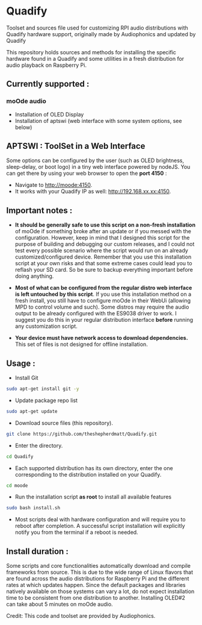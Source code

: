 # Quadify
Toolset and sources file used for customizing RPI audio distributions with Quadify hardware support, originally made by Audiophonics and updated by Quadify

This repository holds sources and methods for installing the specific hardware found in a Quadify and some utilities in a fresh distribution for audio playback on Raspberry Pi. 

## Currently supported : 
  
### moOde audio
* Installation of OLED Display
* Installation of aptswi (web interface with some system options, see below) 

## APTSWI : ToolSet in a Web Interface
Some options can be configured by the user (such as OLED brightness, sleep-delay, or boot logo) in a tiny web interface powered by nodeJS. 
You can get there by using your web browser to open the **port 4150** : 
* Navigate to [http://moode:4150](http://moode:4150.). 
* It works with your Quadify IP as well: http://192.168.xx.xx:4150.

## Important notes : 
* **It should be generally safe to use this script on a non-fresh installation** of moOde if something broke after an update or if you messed with the configuration. However, keep in mind that I designed this script for the purpose of building and debugging our custom releases, and I could not test every possible scenario where the script would run on an already customized/configured device. Remember that you use this installation script at your own risks and that some extreme cases could lead you to reflash your SD card. So be sure to backup everything important before doing anything. 

* **Most of what can be configured from the regular distro web interface is left untouched by this script**. If you use this installation method on a fresh install, you still have to configure moOde in their WebUi (allowing MPD to control volume and such). Some distros may require the audio output to be already configured with the ES9038 driver to work. I suggest you do this in your regular distribution interface **before** running any customization script.

* **Your device must have network access to download dependencies.** This set of files is not designed for offline installation.

## Usage : 
* Install Git
```bash
sudo apt-get install git -y
```

* Update package repo list
```bash
sudo apt-get update
```

* Download source files (this repository).
```bash
git clone https://github.com/theshepherdmatt/Quadify.git
```

* Enter the directory.
```bash
cd Quadify
```

* Each supported distribution has its own directory, enter the one corresponding to the distribution installed on your Quadify. 
```bash
cd moode
```

* Run the installation script **as root** to install all available features
```bash
sudo bash install.sh
```

* Most scripts deal with hardware configuration and will require you to reboot after completion. A successful script installation will explicitly notify you from the terminal if a reboot is needed.

## Install duration :
Some scripts and core functionalities automatically download and compile frameworks from source. This is due to the wide range of Linux flavors that are found across the audio distributions for Raspberry Pi and the different rates at which updates happen. Since the default packages and libraries natively available on those systems can vary a lot, do not expect installation time to be consistent from one distribution to another. Installing OLED#2 can take about 5 minutes on moOde audio.

Credit: This code and toolset are provided by Audiophonics.

